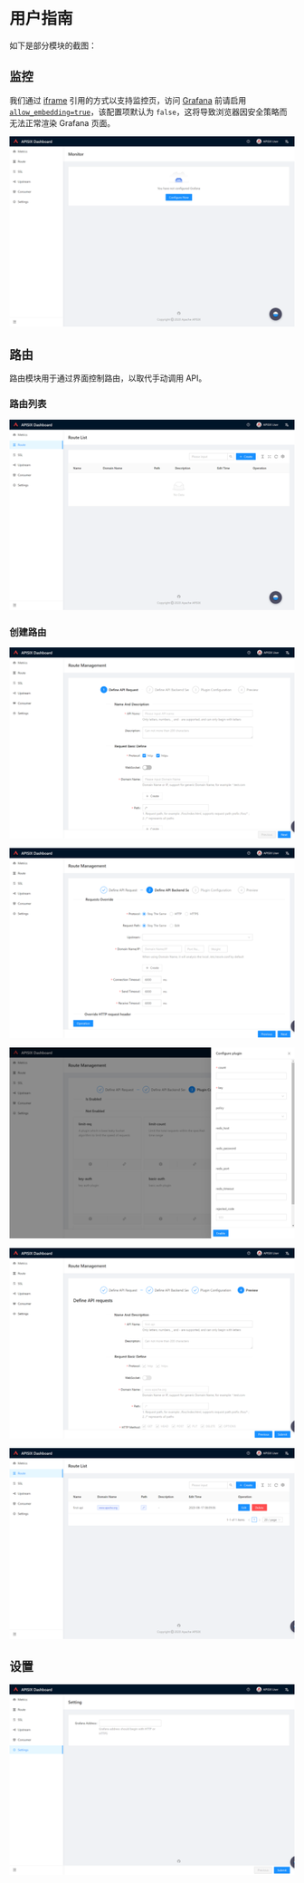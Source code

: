 <!--
#
# Licensed to the Apache Software Foundation (ASF) under one or more
# contributor license agreements.  See the NOTICE file distributed with
# this work for additional information regarding copyright ownership.
# The ASF licenses this file to You under the Apache License, Version 2.0
# (the "License"); you may not use this file except in compliance with
# the License.  You may obtain a copy of the License at
#
#     http://www.apache.org/licenses/LICENSE-2.0
#
# Unless required by applicable law or agreed to in writing, software
# distributed under the License is distributed on an "AS IS" BASIS,
# WITHOUT WARRANTIES OR CONDITIONS OF ANY KIND, either express or implied.
# See the License for the specific language governing permissions and
# limitations under the License.
#
-->

# 用户指南

如下是部分模块的截图：

## 监控

我们通过 [iframe](https://developer.mozilla.org/en-US/docs/Web/HTML/Element/iframe) 引用的方式以支持监控页，访问 [Grafana](https://grafana.com/) 前请启用 [`allow_embedding=true`](https://grafana.com/docs/grafana/latest/administration/configuration/#allow_embedding)，该配置项默认为 `false`，这将导致浏览器因安全策略而无法正常渲染 Grafana 页面。

![metrics-en](./images/metrics-en.png)

## 路由

路由模块用于通过界面控制路由，以取代手动调用 API。

### 路由列表

![route-list](./images/route-list-en.png)

### 创建路由

![route-create-step1-en](./images/route-create-step1-en.png)

![route-create-step2-en](./images/route-create-step2-en.png)

![route-create-step3-en](./images/route-create-step3-en.png)

![route-create-step4-en](./images/route-create-step4-en.png)

![route-create-done-list-en](./images/route-create-done-list-en.png)

## 设置

![setting](./images/setting-en.png)
